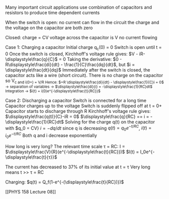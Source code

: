 Many important circuit applications use combination of capacitors and resistors to produce time dependent currents

When the switch is open:
	no current can flow in the circuit
	the charge and the voltage on the capacitor are both zero

Closed:
	charge = CV
	voltage across the capacitor is V
	no current flowing

Case 1: Charging a capacitor
	Initial charge q<sub>c</sub>(0) = 0
	Switch is open until t = 0
	Once the switch is closed, Kirchhoff's voltage rule gives:  $V - iR-\displaystyle\frac{q}{C}$ = 0
	Taking the derivative: $0 - R\displaystyle\frac{di}{dt} - \frac{1}{C}\frac{dq}{dt}$, but $i = \displaystyle\frac{dt}{dq}$
	Immediately after the switch is closed, the capacitor acts like a wire (short circuit). There is no charge on the capacitor so V<sub>c</su> and i(0+) = V/R
	Hence: $=R \displaystyle\frac{di}{dt} - \displaystyle\frac{1}{C}i = 0$ -> separation of variables -> $\displaystyle\frac{di}{i} = -\displaystyle\frac{1}{RC}dt$
	Integration -> $i(t) = i(0)e^{-\displaystyle\frac{t}{RC}}$


Case 2: Discharging a capacitor
	Switch is connected for a long time
		Capacitor charges up to the voltage
	Switch is suddenly flipped off at t = 0+
	Capacitor starts to discharge through R
	Kirchhoff's voltage rule gives: $\displaystyle\frac{q(t)}{C}-iR = 0$
	$\displaystyle\frac{q}{RC} == i = -\displaystyle\frac{1}{RC}dt$
	Solving for the charge q(t) on the capacitor with $q_0 = CV}
		$i = -dq/dt$ since q is decreasing
	$q(t) = q_0e^{-t/RC}$, $i(t) = i_0e^{-t/RC}$
	Both q and i decrease exponentially 

How long is very long?
	The relevant time scale τ = RC:
		I = $\displaystyle\frac{V}{R}(e^{-\displaystyle\frac{t}{RC}})$
		$I(t) = I_0e^{-\displaystyle\frac{t}{τ}}$

The current has decreased to 37% of its initial value at t = τ
	Very long means t >> τ = RC

Charging:
$q(t) = Q_f(1-e^{-(\displaystyle\frac{t}{RC})})$

[[PHYS 158 Lecture 08]]